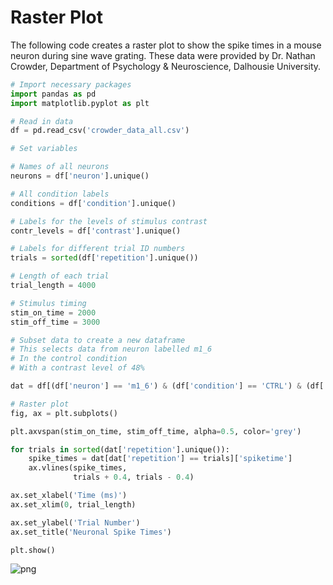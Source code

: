 # Raster Plot
The following code creates a raster plot to show the spike times in a mouse neuron during sine wave grating. These data were provided by Dr. Nathan Crowder, Department of Psychology & Neuroscience, Dalhousie University.


```python
# Import necessary packages
import pandas as pd
import matplotlib.pyplot as plt
```


```python
# Read in data
df = pd.read_csv('crowder_data_all.csv')
```


```python
# Set variables

# Names of all neurons
neurons = df['neuron'].unique()

# All condition labels
conditions = df['condition'].unique()

# Labels for the levels of stimulus contrast
contr_levels = df['contrast'].unique()

# Labels for different trial ID numbers
trials = sorted(df['repetition'].unique())

# Length of each trial
trial_length = 4000

# Stimulus timing
stim_on_time = 2000
stim_off_time = 3000
```


```python
# Subset data to create a new dataframe
# This selects data from neuron labelled m1_6
# In the control condition
# With a contrast level of 48%

dat = df[(df['neuron'] == 'm1_6') & (df['condition'] == 'CTRL') & (df['contrast'] == 48)]
```


```python
# Raster plot
fig, ax = plt.subplots()

plt.axvspan(stim_on_time, stim_off_time, alpha=0.5, color='grey')

for trials in sorted(dat['repetition'].unique()):
    spike_times = dat[dat['repetition'] == trials]['spiketime']
    ax.vlines(spike_times,
              trials + 0.4, trials - 0.4)

ax.set_xlabel('Time (ms)')
ax.set_xlim(0, trial_length)

ax.set_ylabel('Trial Number')
ax.set_title('Neuronal Spike Times')

plt.show()
```




    
![png](raster%20plot_files/raster%20plot_5_0.png)
    


